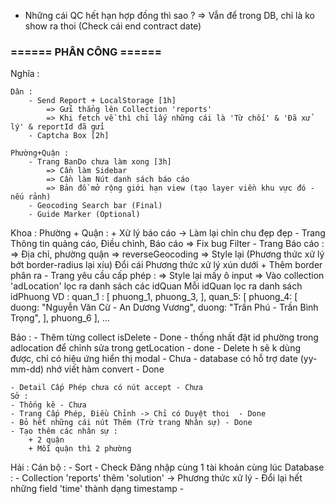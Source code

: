 
- Những cái QC hết hạn hợp đồng thì sao ?
    => Vẫn để trong DB, chỉ là ko show ra thoi (Check cái end contract date)
### ====== PHÂN CÔNG ======

Nghĩa :

    Dân :
        - Send Report + LocalStorage [1h]
            => Gửi thẳng lên Collection 'reports'
            => Khi fetch về thì chỉ lấy những cái là 'Từ chối' & 'Đã xử lý' & reportId đã gửi
        - Captcha Box [2h]

    Phường+Quận :
        - Trang BanDo chưa làm xong [3h]
            => Cần làm Sidebar
            => Cần làm Nút danh sách báo cáo
            => Bản đồ mở rộng giới hạn view (tạo layer viền khu vực đó - nếu rảnh)
        - Geocoding Search bar (Final)
        - Guide Marker (Optional)

Khoa :
    Phường + Quận :
        + Xử lý báo cáo -> Làm lại chỉn chu đẹp đẹp
        - Trang Thông tin quảng cáo, Điều chỉnh, Báo cáo
            => Fix bug Filter
        - Trang Báo cáo :
            => Địa chỉ, phường quận => reverseGeocoding
            => Style lại (Phương thức xử lý bớt border-radius lại xíu)
            Đổi cái Phương thức xử lý xún dưới + Thêm border phân ra
        - Trang yêu cầu cấp phép :
            => Style lại mấy ô input
            => Vào collection 'adLocation' lọc ra danh sách các idQuan
            Mỗi idQuan lọc ra danh sách idPhuong
            VD :
                quan_1 : [
                    phuong_1,
                    phuong_3,
                ],
                quan_5: [
                    phuong_4: [
                        duong: "Nguyễn Văn Cừ - An Dương Vương",
                        duong: "Trần Phú - Trần Bình Trọng",
                    ],
                    phuong_6
                ], ...

Bảo :
    - Thêm từng collect isDelete - Done
    - thống nhất đặt id phường trong adlocation để chỉnh sửa trong getLocation  - done
    - Delete h sẽ k dùng được, chỉ có hiệu ứng hiển thị modal - Chưa
    - database có hỗ trợ date (yy-mm-dd) nhớ viết hàm convert - Done
    
    - Detail Cấp Phép chưa có nút accept - Chưa
    Sở :
    - Thống kê - Chưa
    - Trang Cấp Phép, Điều Chỉnh -> Chỉ có Duyệt thoi  - Done
    - Bỏ hết những cái nút Thêm (Trừ trang Nhân sự) - Done
    - Tạo thêm các nhân sự :
        + 2 quận
        + Mỗi quận thì 2 phường



Hải :
    Cán bộ :
    - Sort
    - Check Đăng nhập cùng 1 tài khoản cùng lúc
    Database :
    - Collection 'reports' thêm 'solution' -> Phương thức xử lý
    - Đổi lại hết những field 'time' thành dạng timestamp
    - 